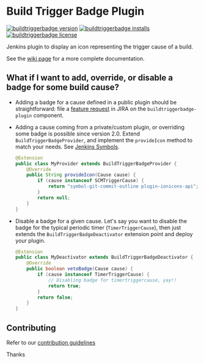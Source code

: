 Build Trigger Badge Plugin
==========================

[![buildtriggerbadge version](https://img.shields.io/jenkins/plugin/v/buildtriggerbadge.svg?label=buildtriggerbadge)](https://plugins.jenkins.io/buildtriggerbadge)
[![buildtriggerbadge installs](https://img.shields.io/jenkins/plugin/i/buildtriggerbadge.svg)](https://plugins.jenkins.io/buildtriggerbadge)
[![buildtriggerbadge license](https://img.shields.io/github/license/jenkinsci/buildtriggerbadge-plugin)](https://github.com/jenkinsci/buildtriggerbadge-plugin/blob/master/LICENSE)

Jenkins plugin to display an icon representing the trigger cause of a build.

See the [wiki page](https://wiki.jenkins-ci.org/display/JENKINS/Build+Trigger+Badge+Plugin) 
for a more complete documentation.

What if I want to add, override, or disable a badge for some build cause? 
-------------------------------------------------------------------------

* Adding a badge for a cause defined in a public plugin should be straightforward: file a [feature request](https://issues.jenkins.io/issues/?jql=project+%3D+JENKINS+AND+component+%3D+buildtriggerbadge-plugin)
  in JIRA on the `buildtriggerbadge-plugin` component.

* Adding a cause coming from a private/custom plugin, or overriding some badge is possible since version 2.0.
  Extend `BuildTriggerBadgeProvider`, and implement the `provideIcon` method to match your needs. 
  See [Jenkins Symbols](https://weekly.ci.jenkins.io/design-library/symbols/).
  
  ```java
  @Extension
  public class MyProvider extends BuildTriggerBadgeProvider {
      @Override
      public String provideIcon(Cause cause) {
          if (cause instanceof SCMTriggerCause) {
              return "symbol-git-commit-outline plugin-ionicons-api";
          }
          return null;
      }
  }
  ```

* Disable a badge for a given cause. Let's say you want to disable the badge for the typical periodic timer 
  (`TimerTriggerCause`), then just extends the `BuildTriggerBadgeDeactivator` extension point and deploy your plugin.
  
  ```java
  @Extension
  public class MyDeactivator extends BuildTriggerBadgeDeactivator {
      @Override
      public boolean vetoBadge(Cause cause) {
          if (cause instanceof TimerTriggerCause) {
              // Disabling badge for timertriggercause, yay!!
              return true;
          }
          return false;
      }
  }
  ```

Contributing
------------

Refer to our [contribution guidelines](CONTRIBUTING.md)

Thanks
